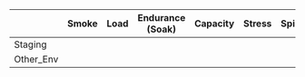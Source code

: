 <table class="tg">
<thead>
  <tr>
    <th class="tg-0x09"></th>
    <th class="tg-u1yq">Smoke</th>
    <th class="tg-u1yq">Load</th>
    <th class="tg-u1yq">Endurance <br>(Soak)</th>
    <th class="tg-u1yq">Capacity</th>
    <th class="tg-u1yq">Stress</th>
    <th class="tg-u1yq">Spike</th>
  </tr>
</thead>
<tbody>
  <tr>
    <td class="tg-9fd4">Staging</td>
    <td class="tg-0lax"></td>
    <td class="tg-0lax"></td>
    <td class="tg-0lax"></td>
    <td class="tg-0lax"></td>
    <td class="tg-0lax"></td>
    <td class="tg-0lax"></td>
  </tr>
  <tr>
    <td class="tg-9fd4">Other_Env</td>
    <td class="tg-0lax"></td>
    <td class="tg-0lax"></td>
    <td class="tg-0lax"></td>
    <td class="tg-0lax"></td>
    <td class="tg-0lax"></td>
    <td class="tg-0lax"></td>
  </tr>
</tbody>
</table>

